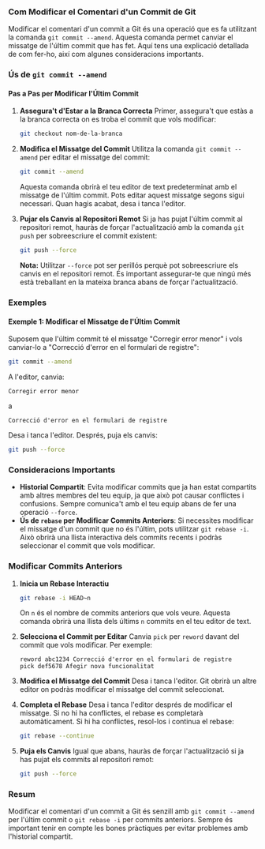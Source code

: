 ### Com Modificar el Comentari d'un Commit de Git

Modificar el comentari d'un commit a Git és una operació que es fa utilitzant la comanda `git commit --amend`. Aquesta comanda permet canviar el missatge de l'últim commit que has fet. Aquí tens una explicació detallada de com fer-ho, així com algunes consideracions importants.

### Ús de `git commit --amend`

#### Pas a Pas per Modificar l'Últim Commit

1. **Assegura't d'Estar a la Branca Correcta**
   Primer, assegura't que estàs a la branca correcta on es troba el commit que vols modificar:
   ```sh
   git checkout nom-de-la-branca
   ```

2. **Modifica el Missatge del Commit**
   Utilitza la comanda `git commit --amend` per editar el missatge del commit:
   ```sh
   git commit --amend
   ```
   Aquesta comanda obrirà el teu editor de text predeterminat amb el missatge de l'últim commit. Pots editar aquest missatge segons sigui necessari. Quan hagis acabat, desa i tanca l'editor.

3. **Pujar els Canvis al Repositori Remot**
   Si ja has pujat l'últim commit al repositori remot, hauràs de forçar l'actualització amb la comanda `git push` per sobreescriure el commit existent:
   ```sh
   git push --force
   ```
   **Nota:** Utilitzar `--force` pot ser perillós perquè pot sobreescriure els canvis en el repositori remot. És important assegurar-te que ningú més està treballant en la mateixa branca abans de forçar l'actualització.

### Exemples

#### Exemple 1: Modificar el Missatge de l'Últim Commit

Suposem que l'últim commit té el missatge "Corregir error menor" i vols canviar-lo a "Correcció d'error en el formulari de registre":

```sh
git commit --amend
```
A l'editor, canvia:
```plaintext
Corregir error menor
```
a
```plaintext
Correcció d'error en el formulari de registre
```
Desa i tanca l'editor. Després, puja els canvis:
```sh
git push --force
```

### Consideracions Importants

- **Historial Compartit**: Evita modificar commits que ja han estat compartits amb altres membres del teu equip, ja que això pot causar conflictes i confusions. Sempre comunica't amb el teu equip abans de fer una operació `--force`.
- **Ús de `rebase` per Modificar Commits Anteriors**: Si necessites modificar el missatge d'un commit que no és l'últim, pots utilitzar `git rebase -i`. Això obrirà una llista interactiva dels commits recents i podràs seleccionar el commit que vols modificar.

### Modificar Commits Anteriors

1. **Inicia un Rebase Interactiu**
   ```sh
   git rebase -i HEAD~n
   ```
   On `n` és el nombre de commits anteriors que vols veure. Aquesta comanda obrirà una llista dels últims `n` commits en el teu editor de text.

2. **Selecciona el Commit per Editar**
   Canvia `pick` per `reword` davant del commit que vols modificar. Per exemple:
   ```plaintext
   reword abc1234 Correcció d'error en el formulari de registre
   pick def5678 Afegir nova funcionalitat
   ```

3. **Modifica el Missatge del Commit**
   Desa i tanca l'editor. Git obrirà un altre editor on podràs modificar el missatge del commit seleccionat.

4. **Completa el Rebase**
   Desa i tanca l'editor després de modificar el missatge. Si no hi ha conflictes, el rebase es completarà automàticament. Si hi ha conflictes, resol-los i continua el rebase:
   ```sh
   git rebase --continue
   ```

5. **Puja els Canvis**
   Igual que abans, hauràs de forçar l'actualització si ja has pujat els commits al repositori remot:
   ```sh
   git push --force
   ```

### Resum

Modificar el comentari d'un commit a Git és senzill amb `git commit --amend` per l'últim commit o `git rebase -i` per commits anteriors. Sempre és important tenir en compte les bones pràctiques per evitar problemes amb l'historial compartit.